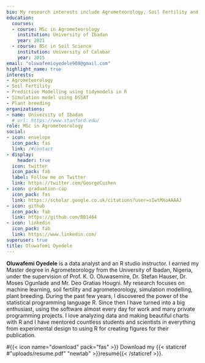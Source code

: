 ```yaml
---
bio: My research interests include Agrometeorology, Soil Fertility and Machine Learning with Tidyverse.
education:
  courses:
  - course: MSc in Agrometeorology 
    institution: University of Ibadan
    year: 2021
  - course: BSc in Soil Science
    institution: University of Calabar
    year: 2015
email: "oluwafemioyedele908@gmail.com"
highlight_name: true
interests:
- Agrometeorology
- Soil Fertility
- Predictive Modelling using tidymodels in R
- Simulation model using DSSAT
- Plant breeding
organizations:
- name: University of Ibadan
  # url: https://www.stanford.edu/
role: MSc in Agrometeorology
social:
- icon: envelope
  icon_pack: fas
  link: /#contact
- display:
    header: true
  icon: twitter
  icon_pack: fab
  label: Follow me on Twitter
  link: https://twitter.com/GeorgeCushen
- icon: graduation-cap
  icon_pack: fas
  link: https://scholar.google.co.uk/citations?user=sIwtMXoAAAAJ
- icon: github
  icon_pack: fab
  link: https://github.com/BB1464
- icon: linkedin
  icon_pack: fab
  link: https://www.linkedin.com/
superuser: true
title: Oluwafemi Oyedele
---
```


**Oluwafemi Oyedele** is a data analyst and an R studio instructor. I earned my Master degree in Agrometeorology from the University of Ibadan, Nigeria, under the supervision of Prof. K. O. Oluwasemire, Dr. Stefan Hauser, Dr. Moses Ogunlade and Mr. Deo Gratias Hougni. My research focuses on machine learning, soil fertility and agrometeorology, simulation modelling, plant breeding. During the past few years, I discovered the power of the statistical programming language R. Since then I have turned into a big enthusiast, using the software almost every day for work and many private programming projects. I love analyzing data and making beautiful charts with R and I have mentored countless students and scientists in everything from experimental design to using R for creating figures for their publication. 

#{{< icon name="download" pack="fas" >}} Download my {{< staticref #"uploads/resume.pdf" "newtab" >}}resumé{{< /staticref >}}.
